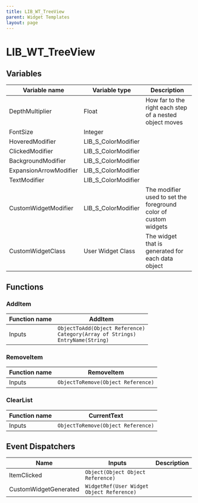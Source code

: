 ```yaml
---
title: LIB_WT_TreeView
parent: Widget Templates
layout: page
---
```


# LIB_WT_TreeView

## Variables

| Variable name | Variable type | Description |
| --- | --- | --- |
| DepthMultiplier | Float | How far to the right each step of a nested object moves |
| FontSize | Integer |  |
| HoveredModifier | LIB_S_ColorModifier |  |
| ClickedModifier | LIB_S_ColorModifier |  |
| BackgroundModifier | LIB_S_ColorModifier |  |
| ExpansionArrowModifier | LIB_S_ColorModifier |  |
| TextModifier | LIB_S_ColorModifier |  |
| CustomWidgetModifier | LIB_S_ColorModifier | The modifier used to set the foreground color of custom widgets |
| CustomWidgetClass | User Widget Class | The widget that is generated for each data object |

## Functions

### AddItem

| Function name | AddItem |
| --- | --- |
| Inputs | `ObjectToAdd(Object Reference)`</br>`Category(Array of Strings)`</br>`EntryName(String)` |

### RemoveItem

| Function name | RemoveItem |
| --- | --- |
| Inputs | `ObjectToRemove(Object Reference)` |

### ClearList

| Function name | CurrentText |
| --- | --- |
| Inputs | `ObjectToRemove(Object Reference)` |

## Event Dispatchers

| Name | Inputs | Description |
| --- | --- | --- |
| ItemClicked | `Object(Object Object Reference)` |  |
| CustomWidgetGenerated | `WidgetRef(User Widget Object Reference)` |  |
